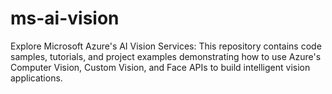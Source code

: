 # ms-ai-vision
Explore Microsoft Azure's AI Vision Services: This repository contains code samples, tutorials, and project examples demonstrating how to use Azure's Computer Vision, Custom Vision, and Face APIs to build intelligent vision applications.
